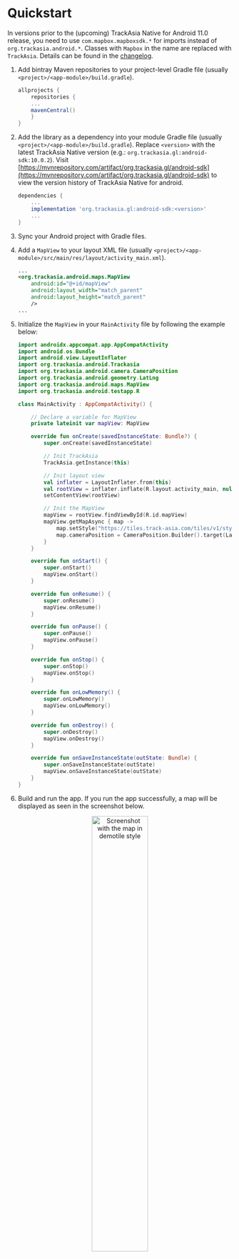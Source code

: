 # Quickstart

<div class="warning">

In versions prior to the (upcoming) TrackAsia Native for Android 11.0 release, you need to use `com.mapbox.mapboxsdk.*` for imports instead of `org.trackasia.android.*`. Classes with `Mapbox` in the name are replaced with `TrackAsia`. Details can be found in the [changelog](https://github.com/trackasia/trackasia-native/blob/main/platform/android/CHANGELOG.md).

</div>

1. Add bintray Maven repositories to your project-level Gradle file (usually `<project>/<app-module>/build.gradle`).

    ```gradle
    allprojects {
        repositories {
        ...
        mavenCentral()
        }
    }
    ```

2. Add the library as a dependency into your module Gradle file (usually `<project>/<app-module>/build.gradle`). Replace `<version>` with the latest TrackAsia Native version (e.g.: `org.trackasia.gl:android-sdk:10.0.2`). Visit [https://mvnrepository.com/artifact/org.trackasia.gl/android-sdk](https://mvnrepository.com/artifact/org.trackasia.gl/android-sdk) to view the version history of TrackAsia Native for android. 

    ```gradle
    dependencies {
        ...
        implementation 'org.trackasia.gl:android-sdk:<version>'
        ...
    }
    ```

3. Sync your Android project with Gradle files.

4. Add a `MapView` to your layout XML file (usually `<project>/<app-module>/src/main/res/layout/activity_main.xml`).

    ```xml
    ...
    <org.trackasia.android.maps.MapView
        android:id="@+id/mapView"
        android:layout_width="match_parent"
        android:layout_height="match_parent"
        />
    ...
    ```

5. Initialize the `MapView` in your `MainActivity` file by following the example below:

    ```kotlin
    import androidx.appcompat.app.AppCompatActivity
    import android.os.Bundle
    import android.view.LayoutInflater
    import org.trackasia.android.Trackasia
    import org.trackasia.android.camera.CameraPosition
    import org.trackasia.android.geometry.LatLng
    import org.trackasia.android.maps.MapView
    import org.trackasia.android.testapp.R

    class MainActivity : AppCompatActivity() {

        // Declare a variable for MapView
        private lateinit var mapView: MapView

        override fun onCreate(savedInstanceState: Bundle?) {
            super.onCreate(savedInstanceState)

            // Init TrackAsia
            TrackAsia.getInstance(this)

            // Init layout view
            val inflater = LayoutInflater.from(this)
            val rootView = inflater.inflate(R.layout.activity_main, null)
            setContentView(rootView)

            // Init the MapView
            mapView = rootView.findViewById(R.id.mapView)
            mapView.getMapAsync { map ->
                map.setStyle("https://tiles.track-asia.com/tiles/v1/style-streets.json?key=publi")
                map.cameraPosition = CameraPosition.Builder().target(LatLng(0.0,0.0)).zoom(1.0).build()
            }
        }

        override fun onStart() {
            super.onStart()
            mapView.onStart()
        }

        override fun onResume() {
            super.onResume()
            mapView.onResume()
        }

        override fun onPause() {
            super.onPause()
            mapView.onPause()
        }

        override fun onStop() {
            super.onStop()
            mapView.onStop()
        }

        override fun onLowMemory() {
            super.onLowMemory()
            mapView.onLowMemory()
        }

        override fun onDestroy() {
            super.onDestroy()
            mapView.onDestroy()
        }

        override fun onSaveInstanceState(outState: Bundle) {
            super.onSaveInstanceState(outState)
            mapView.onSaveInstanceState(outState)
        }
    }
    ```

6. Build and run the app. If you run the app successfully, a map will be displayed as seen in the screenshot below.
<div style="text-align: center;">
<img src="https://user-images.githubusercontent.com/32692818/228113379-475e86f5-e3fa-4a36-8b4b-1fcba0f1eb3b.png" alt="Screenshot with the map in demotile style" width="50%" height="50%">
</div>
